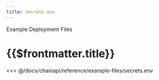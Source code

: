 ```yaml
---
title: secrets.env
---
```


<TitleSpan>Example Deployment Files</TitleSpan>

# {{$frontmatter.title}}

<<< @/docs/chainapi/reference/example-files/secrets.env
